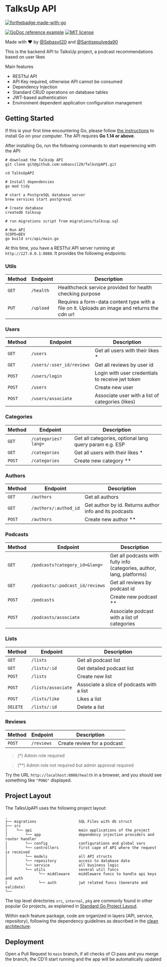 # TalksUp API

[![forthebadge made-with-go](http://ForTheBadge.com/images/badges/made-with-go.svg)](https://go.dev/)

[![GoDoc reference example](https://img.shields.io/badge/godoc-reference-blue.svg)](https://godoc.org/nanomsg.org/go/mangos/v2) [![MIT license](https://img.shields.io/badge/License-MIT-blue.svg)](https://lbesson.mit-license.org/)

Made with ♥️ by [@Sebasvil20](https://www.linkedin.com/in/sebasvil20/)
and [@Santisepulveda90](https://www.linkedin.com/in/santiago-sep%C3%BAlveda-bonilla-70ab32208/)

This is the backend API to TalksUp project, a podcast recommendations based on user likes

Main features

* RESTful API
* API Key required, otherwise API cannot be consumed
* Dependency Injection
* Standard CRUD operations on database tables
* JWT-based authentication
* Environment dependent application configuration management

## Getting Started

If this is your first time encountering Go, please follow [the instructions](https://golang.org/doc/install) to install Go on your computer.
The API requires **Go 1.14 or above**.

After installing Go, run the following commands to start experiencing with the API:

```shell
# download the TalksUp API
git clone git@github.com:sebasvil20/TalksUpAPI.git

cd TalksUpAPI

# Install dependencies
go mod tidy

# start a PostgreSQL database server
brew services start postgresql

# Create database
createdb talksup

# run migrations script from migrations/talksup.sql

# Run API
SCOPE=DEV
go build src/api/main.go
```

At this time, you have a RESTful API server running at `http://127.0.0.1:8080`. It provides the following endpoints:

### Utils

| Method | Endpoint                       | Description                                                                                   |
|--------|--------------------------------|-----------------------------------------------------------------------------------------------|
| `GET`  | `/health`                      | Healthcheck service provided for health checking purpose                                      |
| `PUT`  | `/upload`                      | Requires a form-data content type with a file on it. Uploads an image and returns the cdn url |

### Users

| Method | Endpoint                  | Description                                      |
|--------|---------------------------|--------------------------------------------------|
| `GET`  | `/users`                  | Get all users with their likes *                 |
| `GET`  | `/users/:user_id/reviews` | Get all reviews by user id                       |
| `POST` | `/users/login`            | Login with user credentials to receive jwt token |
| `POST` | `/users`                  | Create new user                                  |
| `POST` | `/users/associate`        | Associate user with a list of categories (likes) |

### Categories

| Method | Endpoint                       | Description                                                                                   |
|--------|--------------------------------|-----------------------------------------------------------------------------------------------|
| `GET`  | `/categories?lang=`            | Get all categories, optional lang query param e.g. ESP                                        |
| `GET`  | `/categories`                  | Get all users with their likes *                                                              |
| `POST` | `/categories`                  | Create new category **                                                                        |

### Authors

| Method | Endpoint                       | Description                                                                                   |
|--------|--------------------------------|-----------------------------------------------------------------------------------------------|
| `GET`  | `/authors`                     | Get all authors                                                                               |
| `GET`  | `/authors/:authod_id`          | Get author by id. Returns author info and its podcasts                                        |
| `POST` | `/authors`                     | Create new author **                                                                          |

### Podcasts

| Method | Endpoint                        | Description                                                            |
|--------|---------------------------------|------------------------------------------------------------------------|
| `GET`  | `/podcasts?category_id=&lang=`  | Get all podcasts with fully info (categories, author, lang, platforms) |
| `GET`  | `/podcasts/:podcast_id/reviews` | Get all reviews by podcast id                                          |
| `POST` | `/podcasts`                     | Create new podcast **                                                  |
| `POST` | `/podcasts/associate`           | Associate podcast with a list of categories                            |

### Lists

| Method   | Endpoint           | Description                               |
|----------|--------------------|-------------------------------------------|
| `GET`    | `/lists`           | Get all podcast list                      |
| `GET`    | `/lists/:id`       | Get detailed podcast list                 |
| `POST`   | `/lists`           | Create new list                           |
| `POST`   | `/lists/associate` | Associate a slice of podcasts with a list |
| `POST`   | `/lists/like`      | Likes a list                              |
| `DELETE` | `/lists/:id`       | Delete a list                             |

### Reviews

| Method   | Endpoint   | Description                 |
|----------|------------|-----------------------------|
| `POST`   | `/reviews` | Create review for a podcast |

> (*) Admin role required

> (**) Admin role not required but admin approval required

Try the URL `http://localhost:8080/health` in a browser, and you should see something like `"PONG"` displayed.

## Project Layout

The TalksUpAPI uses the following project layout:

```
.
├── migrations                   SQL Files with db struct
├── src                 
│    └── api                     main applications of the project
│        └── app                 dependency injection providers and router handler
│        └── config              configurations and global vars
│        └── controllers         first cape of API where the request is received
│        └── models              all API structs
│        └── repository          access to database data
│        └── service             all business logic
│        └── utils               several util funcs
│              └── middleware    middleware funcs to handle api keys and auth
│              └── auth          jwt related funcs (Generate and validate)
└── 
```

The top level directories `src`, `internal`, `pkg` are commonly found in other popular Go projects, as explained in
[Standard Go Project Layout](https://github.com/golang-standards/project-layout).

Within each feature package, code are organized in layers (API, service, repository), following the dependency guidelines as described in
the [clean architecture](https://blog.cleancoder.com/uncle-bob/2012/08/13/the-clean-architecture.html).

## Deployment

Open a Pull Request to `main` branch, if all checks of CI pass and you merge the branch, the CD'll start running and the app will be
automatically updated
